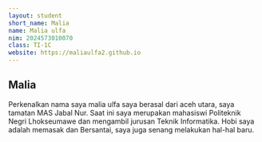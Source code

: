 ```yaml
---
layout: student
short_name: Malia
name: Malia ulfa
nim: 2024573010070
class: TI-1C
website: https://maliaulfa2.github.io
---
```

## Malia
Perkenalkan nama saya malia ulfa saya berasal dari aceh utara, saya tamatan MAS Jabal Nur. Saat ini saya merupakan mahasiswi Politeknik 
Negri Lhokseumawe dan mengambil jurusan Teknik Informatika. Hobi saya adalah memasak dan Bersantai, saya juga senang melakukan hal-hal baru.

